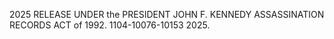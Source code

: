 2025 RELEASE UNDER the PRESIDENT JOHN F. KENNEDY ASSASSINATION RECORDS ACT of 1992. 1104-10076-10153 2025.